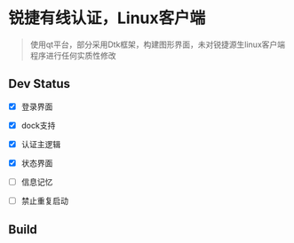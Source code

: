 # 锐捷有线认证，Linux客户端

> 使用qt平台，部分采用Dtk框架，构建图形界面，未对锐捷源生linux客户端程序进行任何实质性修改



##  Dev Status

- [x] 登录界面
- [x] dock支持
- [x] 认证主逻辑
- [x] 状态界面
- [ ] 信息记忆
- [ ] 禁止重复启动



## Build

```bash

```



